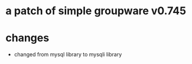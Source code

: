 a patch of simple groupware v0.745
==================================

changes
=======
- changed from mysql library to mysqli library

